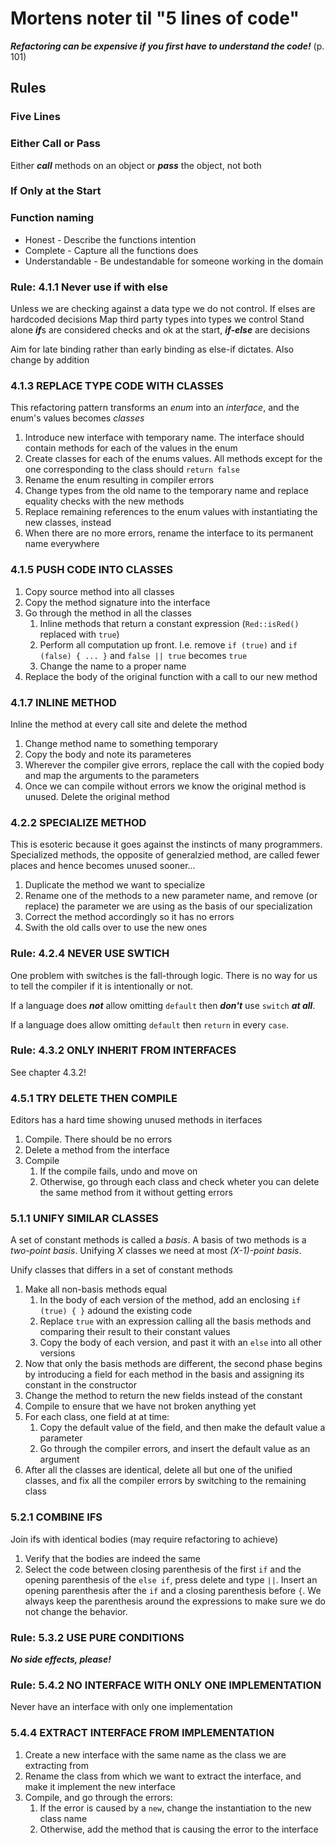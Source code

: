 # Mortens noter til "5 lines of code"

***Refactoring can be expensive if you first have to understand the code!*** (p. 101)
## Rules
### Five Lines
### Either Call or Pass
Either ***call*** methods on an object or ***pass*** the object, not both
### If Only at the Start
### Function naming
- Honest - Describe the functions intention
- Complete - Capture all the functions does
- Understandable - Be undestandable for someone working in the domain

### Rule: 4.1.1 Never use if with else
Unless we are checking against a data type we do not control.
If elses are hardcoded decisions
Map third party types into types we control
Stand alone ***if***s are considered checks and ok at the start, ***if-else*** are decisions

Aim for late binding rather than early binding as else-if dictates. Also change by addition

### 4.1.3 REPLACE TYPE CODE WITH CLASSES
This refactoring pattern transforms an *enum* into an *interface*, and the enum's values becomes *classes*
1. Introduce new interface with temporary name. The interface should contain methods for each of the values in the enum
2. Create classes for each of the enums values. All methods except for the one corresponding to the class should `return false`
3. Rename the enum resulting in compiler errors
4. Change types from the old name to the temporary name and replace equality checks with the new methods
5. Replace remaining references to the enum values with instantiating the new classes, instead
6. When there are no more errors, rename the interface to its permanent name everywhere


### 4.1.5 PUSH CODE INTO CLASSES
1. Copy source method into all classes
2. Copy the method signature into the interface
3. Go through the method in all the classes
    1. Inline methods that return a constant expression (`Red::isRed()` replaced with `true`)
    2. Perform all computation up front. I.e. remove `if (true)` and `if (false) { ... }` and `false || true` becomes `true` 
    3. Change the name to a proper name
4. Replace the body of the original function with a call to our new method
### 4.1.7 INLINE METHOD
Inline the method at every call site and delete the method
1. Change method name to something temporary
2. Copy the body and note its parameteres
3. Wherever the compiler give errors, replace the call with the copied body and map the arguments to the parameters
4. Once we can compile without errors we know the original method is unused. Delete the original method

### 4.2.2 SPECIALIZE METHOD
This is esoteric because it goes against the instincts of many programmers. Specialized methods, the opposite of generalzied method, are called fewer places and hence becomes unused sooner...
1. Duplicate the method we want to specialize
2. Rename one of the methods to a new parameter name, and remove (or replace) the parameter we are using as the basis of our specialization
3. Correct the method accordingly so it has no errors
4. Swith the old calls over to use the new ones

### Rule: 4.2.4 NEVER USE SWTICH
One problem with switches is the fall-through logic. There is no way for us to tell the compiler if it is intentionally or not.

If a language does ***not*** allow omitting `default` then ***don't*** use `switch` ***at all***.

If a language does allow omitting `default` then `return` in every `case`.

### Rule: 4.3.2 ONLY INHERIT FROM INTERFACES
See chapter 4.3.2!
### 4.5.1 TRY DELETE THEN COMPILE
Editors has a hard time showing unused methods in iterfaces

1. Compile. There should be no errors
2. Delete a method from the interface
3. Compile
    1. If the compile fails, undo and move on
    2. Otherwise, go through each class and check wheter you can delete the same method from it without getting errors

### 5.1.1 UNIFY SIMILAR CLASSES
A set of constant methods is called a *basis*. A basis of two methods is a *two-point basis*. Unifying *X* classes we need at most *(X-1)-point basis*.

Unify classes that differs in a set of constant methods
1. Make all non-basis methods equal
    1. In the body of each version of the method, add an enclosing `if (true) { }` adound the existing code
    2. Replace `true` with an expression calling all the basis methods and comparing their result to their constant values
    3. Copy the body of each version, and past it with an `else` into all other versions
2. Now that only the basis methods are different, the second phase begins by introducing a field for each method in the basis and assigning its constant in the constructor
3. Change the method to return the new fields instead of the constant
4. Compile to ensure that we have not broken anything yet
5. For each class, one field at at time:
    1. Copy the default value of the field, and then make the default value a parameter
    2. Go through the compiler errors, and insert the default value as an argument
6. After all the classes are identical, delete all but one of the unified classes, and fix all the compiler errors by switching to the remaining class

### 5.2.1 COMBINE IFS
Join ifs with identical bodies (may require refactoring to achieve)
1. Verify that the bodies are indeed the same
2. Select the code between closing parenthesis of the first `if` and the opening parenthesis of the `else if`, press delete and type `||`. Insert an opening parenthesis after the `if` and a closing parenthesis before `{`. We always keep the parenthesis around the expressions to make sure we do not change the behavior.

### Rule: 5.3.2 USE PURE CONDITIONS
***No side effects, please!***

### Rule: 5.4.2 NO INTERFACE WITH ONLY ONE IMPLEMENTATION
Never have an interface with only one implementation

### 5.4.4 EXTRACT INTERFACE FROM IMPLEMENTATION
1. Create a new interface with the same name as the class we are extracting from
2. Rename the class from which we want to extract the interface, and make it implement the new interface
3. Compile, and go through the errors:
    1. If the error is caused by a `new`, change the instantiation to the new class name
    2. Otherwise, add the method that is causing the error to the interface

